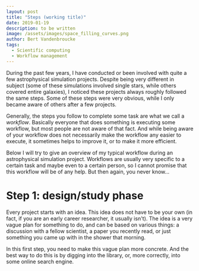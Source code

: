 ```yaml
---
layout: post
title: "Steps (working title)"
date: 2019-01-19
description: to be written
image: /assets/images/space_filling_curves.png
author: Bert Vandenbroucke
tags: 
  - Scientific computing
  - Workflow management
---
```


During the past few years, I have conducted or been involved with quite 
a few astrophysical simulation projects. Despite being very different in 
subject (some of these simulations involved single stars, while others 
covered entire galaxies), I noticed these projects always roughly 
followed the same steps. Some of these steps were very obvious, while I 
only became aware of others after a few projects.

Generally, the steps you follow to complete some task are what we call a 
*workflow*. Basically everyone that does something is executing some 
workflow, but most people are not aware of that fact. And while being 
aware of your workflow does not necessarily make the workflow any easier 
to execute, it sometimes helps to improve it, or to make it more 
efficient.

Below I will try to give an overview of my typical workflow during an 
astrophysical simulation project. Workflows are usually very specific to 
a certain task and maybe even to a certain person, so I cannot promise 
that this workflow will be of any help. But then again, you never 
know...

# Step 1: design/study phase

Every project starts with an idea. This idea does not have to be your 
own (in fact, if you are an early career researcher, it usually isn't). 
The idea is a very vague plan for something to do, and can be based on 
various things: a discussion with a fellow scientist, a paper you 
recently read, or just something you came up with in the shower that 
morning.

In this first step, you need to make this vague plan more concrete. And 
the best way to do this is by digging into the library, or, more 
correctly, into some online search engine.
